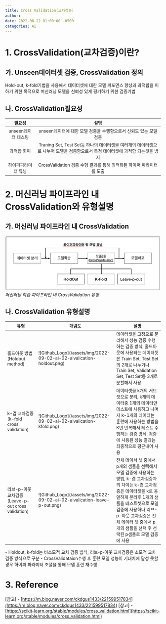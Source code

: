 ```yaml
---
title: Cross Validation(교차검증)
author: 
date: 2022-08-22 01:00:00 -0500
categories: AI
---
```


# 1. CrossValidation(교차검증)이란?
## 가. Unseen데이터셋 검증, CrossValidation 정의
Hold-out, k-fold기법을 사용해서 데이터셋에 대한 모델 퍼포먼스 향상과 과적합을 피하기 위한 목적으로 머신러닝 모델을 신뢰성 있게 평기하기 위한 검증기법

## 나. CrossValidation필요성


|필요성| 설명|
|:--:|:--:|
|unseen데이터 테스팅| unseen데이터에 대한 모델 검증을 수행함으로서 신뢰도 있는 모델 검증 |
|과적합 회피|Traning Set, Test Set등 하나의 데이터셋을 여러개의 데이터셋으로 나누어 모델을 검증함으로서 특정 데이터셋에 과적합 되는것을 방지|
|하이퍼파라미터 튜닝| CrossValidation 검증 수형 결과를 통해 최적화된 하이퍼 파라미터를 도출|


# 2. 머신러닝 파이프라인 내 CrossValidation와 유형설명
## 가. 머신러닝 파이프라인 내 CrossValidation

![Github_Logo](/assets/img/2022-09-02-ai-02-aivalidataion.png)
*머신러닝 학습 파이프라인 내 CrossValidation 유형*

## 나. CrossValidation 유형설명

<table>
<colgroup>
<col width="20%" />
<col width="50%" />
<col width="30%" />
</colgroup>
<thead>
<tr class="header">
<th>유형</th>
<th>개념도</th>
<th>설명</th>
</tr>
</thead>
<tbody>
<tr>
<td markdown="span">홀드아웃 방법(Holdout method)</td>
<td markdown="span">![Github_Logo](/assets/img/2022-09-02-ai-02-aivalication-holdout.png) </td>
<td markdown="span">데이터셋을 고정으로 분리해서 성능 검증 수행하는 검증 방식, 홀드아웃에 사용되는 데이터셋은 Train Set, Test Set의 2개로 나누거나 Train Set, Validation Set, Test Set등 3개로 분할해서 사용</td>
</tr>
<tr>
<td markdown="span">k-겹 교차검증(k-fold cross validation)</td>
<td markdown="span">![Github_Logo](/assets/img/2022-09-02-ai-02-aivalication-kfold.png) </td>
<td markdown="span">데이터셋을 k개의 서브셋으로 분리, k개의 데이터중 1개의 데이터만 테스트에 사용하고 나머지 k-1개의 데이터는 훈련에 사용하는 방법을 K번 반복해서 테스트 수행하는 검증 방식. 
                    검증에 사용된 성능 결과는 최종적으로 평균내어 사용</td>

</tr>
<tr>
<td markdown="span">리브-p-아웃 교차검증(Leave-p-out cross validation)</td>
<td markdown="span">![Github_Logo](/assets/img/2022-09-02-ai-02-aivalication-leave-p-out.png)</td>
<td>전체 데이서 셋 중에서 p개의 샘플을 선택해서 모델 검증에 사용하는 방법, k-겹 교차검증과의 차이는 k-겹 교차검증은 데이터셋을 k로 동일하게 분리후 1개의 샘플을 테스트셋으로 모델 검증에 사용하나 리브-p-아웃 교차검증은 전체 데이터 셋 중에서 p개의 샘플을 선택 후 선택된 p샘플로 모델 검증에 사용</td>
</tr>
</tbody>
</table>
- Holdout, k-fold는 비소모적 교차 검증 밥식, 리브-p-아웃 교차검증은 소모적 교차 검증 방식으로 구분
- CrossValidataion수행 후 훈련 모델 성능이 기대치에 달성 못할 경우 하이퍼 파라미터 조절을 통해 모델 훈련 재수행


# 3. Reference
[참고] - [https://m.blog.naver.com/ckdgus1433/221599517834](https://m.blog.naver.com/ckdgus1433/221599517834)
[참고] - [https://scikit-learn.org/stable/modules/cross_validation.html](https://scikit-learn.org/stable/modules/cross_validation.html)
